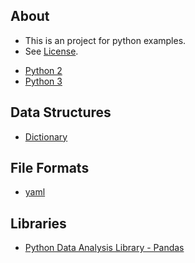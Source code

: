 
## About

- This is an project for python examples.
- See [License](LICENSE).

* [Python 2](python2.md)
* [Python 3](python3.md)

## Data Structures

* [Dictionary](data-structures/dictionary.md)

## File Formats

* [yaml](yaml/yaml.md)

## Libraries

* [Python Data Analysis Library - Pandas](pandas/index.md)
